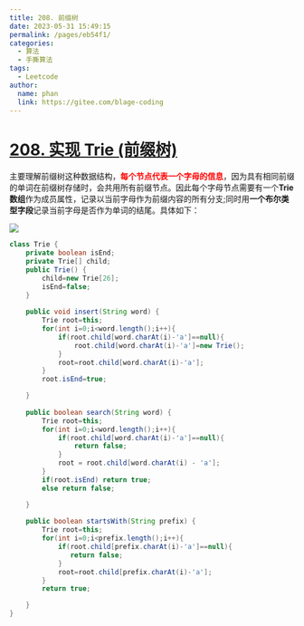 ```yaml
---
title: 208. 前缀树
date: 2023-05-31 15:49:15
permalink: /pages/eb54f1/
categories:
  - 算法
  - 手撕算法
tags:
  - Leetcode
author: 
  name: phan
  link: https://gitee.com/blage-coding
---
```

# [208. 实现 Trie (前缀树)](https://leetcode.cn/problems/implement-trie-prefix-tree/)

主要理解前缀树这种数据结构，<font color="red">**每个节点代表一个字母的信息**</font>，因为具有相同前缀的单词在前缀树存储时，会共用所有前缀节点。因此每个字母节点需要有一个**Trie数组**作为成员属性，记录以当前字母作为前缀内容的所有分支;同时用**一个布尔类型字段**记录当前字母是否作为单词的结尾。具体如下：

![](https://cdn.staticaly.com/gh/blage-coding/picx-images-hosting@master/20230531/image.3jgft6xyza40.webp)

```java
class Trie {
    private boolean isEnd;
    private Trie[] child;
    public Trie() {
        child=new Trie[26];
        isEnd=false;
    }
    
    public void insert(String word) {
        Trie root=this;
        for(int i=0;i<word.length();i++){
            if(root.child[word.charAt(i)-'a']==null){
                root.child[word.charAt(i)-'a']=new Trie();
            }
            root=root.child[word.charAt(i)-'a'];
        }
        root.isEnd=true;

    }
    
    public boolean search(String word) {
        Trie root=this;
        for(int i=0;i<word.length();i++){
            if(root.child[word.charAt(i)-'a']==null){
                return false;
            }
            root = root.child[word.charAt(i) - 'a'];
        }
        if(root.isEnd) return true;
        else return false;

    }
    
    public boolean startsWith(String prefix) {
        Trie root=this;
        for(int i=0;i<prefix.length();i++){
            if(root.child[prefix.charAt(i)-'a']==null){
               return false;
            }
            root=root.child[prefix.charAt(i)-'a'];
        }
        return true;

    }
}
```

